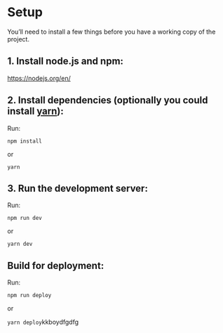 
# Setup
You’ll need to install a few things before you have a working copy of the project.


## 1. Install node.js and npm:

https://nodejs.org/en/


## 2. Install dependencies (optionally you could install [yarn](https://yarnpkg.com/)):

Run:

```npm install```

or 

 ```yarn```

## 3. Run the development server:

Run:

```npm run dev```

or

```yarn dev```

## Build for deployment:

Run:

```npm run deploy```

or

```yarn deploy```kkboydfgdfg